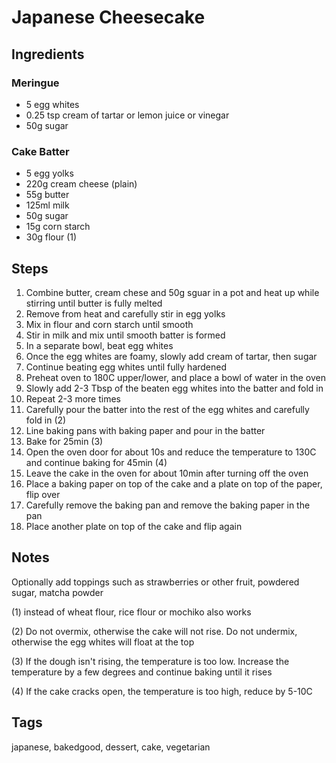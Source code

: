 # Japanese Cheesecake

## Ingredients

### Meringue

* 5 egg whites
* 0.25 tsp cream of tartar or lemon juice or vinegar
* 50g sugar 

### Cake Batter 

* 5 egg yolks 
* 220g cream cheese (plain)
* 55g butter 
* 125ml milk 
* 50g sugar
* 15g corn starch
* 30g flour (1)

## Steps

1. Combine butter, cream chese and 50g sguar in a pot and heat up while stirring until butter is fully melted 
2. Remove from heat and carefully stir in egg yolks
3. Mix in flour and corn starch until smooth
4. Stir in milk and mix until smooth batter is formed 
5. In a separate bowl, beat egg whites
6. Once the egg whites are foamy, slowly add cream of tartar, then sugar 
7. Continue beating egg whites until fully hardened
8. Preheat oven to 180C upper/lower, and place a bowl of water in the oven
9. Slowly add 2-3 Tbsp of the beaten egg whites into the batter and fold in 
10. Repeat 2-3 more times 
11. Carefully pour the batter into the rest of the egg whites and carefully fold in (2)
12. Line baking pans with baking paper and pour in the batter
13. Bake for 25min (3)
14. Open the oven door for about 10s and reduce the temperature to 130C and continue baking for 45min (4)
15. Leave the cake in the oven for about 10min after turning off the oven
16. Place a baking paper on top of the cake and a plate on top of the paper, flip over 
17. Carefully remove the baking pan and remove the baking paper in the pan
18. Place another plate on top of the cake and flip again

## Notes

Optionally add toppings such as strawberries or other fruit, powdered sugar, matcha powder 

(1) instead of wheat flour, rice flour or mochiko also works

(2) Do not overmix, otherwise the cake will not rise.
Do not undermix, otherwise the egg whites will float at the top


(3) If the dough isn't rising, the temperature is too low. 
Increase the temperature by a few degrees and continue baking until it rises

(4) If the cake cracks open, the temperature is too high, reduce by 5-10C

## Tags
japanese, bakedgood, dessert, cake, vegetarian
